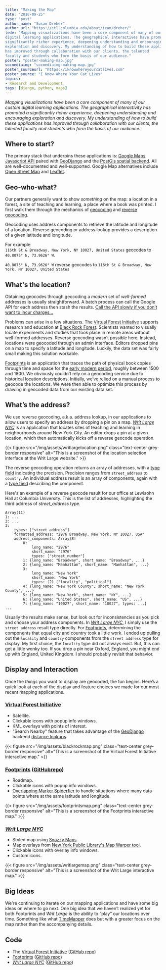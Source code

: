 ```yaml
---
title: "Making the Map"
date: "2018-09-25"
type: "post"
author_name: "Susan Dreher"
author_url: "https://ctl.columbia.edu/about/team/dreher/"
lede: "Mapping visualizations have been a core component of many of our custom
digital learning applications. The geographical interactives have promoted a
significantly richer experience, deepening understanding and encouraging
exploration and discovery. My understanding of how to build these applications
has improved through collaboration with our clients, the talented
faculty and students who form the basis of our audience."
poster: "poster-making-map.jpg"
socmediaimg: "socmediaimg-making-map.jpg"
poster_sourceurl: "https://iknowwhereyourcatlives.com"
poster_source: "I Know Where Your Cat Lives"
topics: 
- Research and Development
tags: [django, python, maps]
---
```


_Mapping visualizations have been a core component of many of our custom
digital learning applications. The geographical interactivity has promoted a
significantly richer experience, deepening understanding and encouraging
exploration and discovery. My understanding of how to build these applications
has improved through collaboration with our clients, the talented
faculty and students who form the basis of our audience._

## Where to start?
The primary stack that underpins these applications is:
[Google Maps Javascript API](https://developers.google.com/maps/documentation/javascript/tutorial)
paired with
[GeoDjango](https://docs.djangoproject.com/en/2.1/ref/contrib/gis/tutorial/)
and the 
[PostGis spatial backend](https://docs.djangoproject.com/en/2.1/ref/contrib/gis/install/postgis/).
All are well-documented and well-supported. Google Map alternatives include
[Open Street Map](https://www.openstreetmap.org/#map=5/38.007/-95.844) and
[Leaflet](https://leafletjs.com/).

## Geo-who-what?
Our partners generally want to show *something* on the map: a location in a
forest, a site of teaching and learning, a place where a book was printed. I
first walk them through the mechanics of
[geocoding](https://en.wikipedia.org/wiki/Geocoding) and
[reverse geocoding](https://en.wikipedia.org/wiki/Reverse_geocoding).

Geocoding uses address components to retrieve the latitude and longitude of a
location. Reverse geocoding or address lookup provides a description of a given
latitude and longitude.

For example:  
`116th St & Broadway, New York, NY 10027, United States` geocodes to `40.8075° N, 73.9626° W`.

`40.8075° N, 73.9626° W` reverse geocodes to 
`116th St & Broadway, New York, NY 10027, United States`


## What's the location?
Obtaining geocodes through geocoding a _modern_ set of _well-formed_ addresses
is usually straightforward. A batch process can call the Google API for each
address then stash the results.
[Call the API slowly if you don’t want to incur charges...](https://developers.google.com/maps/documentation/geocoding/usage-and-billing)

Problems can arise in a few situations. The
[Virtual Forest Initiative](https://blackrock.ccnmtl.columbia.edu)
supports research and
education at [Black Rock Forest](https://blackrockforest.org). Scientists
wanted to visually locate experiments and studies that took place in remote
areas without well-formed addresses. Reverse geocoding wasn’t possible here.
Instead, locations were geocoded through an admin interface. Editors dropped
pins on a map to specify a latitude and longitude. Luckily, the data set was
fairly small making this solution workable.

[Footprints](https://footprints.ccnmtl.columbia.edu) is an application that
traces the path of physical book copies through time and space for the
[early modern period](https://en.wikipedia.org/wiki/Early_modern_period),
roughly between 1500 and 1800. We obviously couldn’t rely on a geocoding
service due to historical location descriptions. Initially, we’ve relied on
a manual process to geocode the locations. We were then able to optimize this
process by drawing in geocoded data from our existing data set.

## What’s the address?
We use reverse geocoding, a.k.a. address lookup, in our applications to allow
users to specify an address by dropping a pin on a map.
_[Writ Large NYC](https://writlarge.ccnmtl.columbia.edu)_ is an application that locates
sites of teaching and learning in neighborhoods around New York City. An editor
drops a pin at a given location, which then automatically kicks off a reverse geocode
operation.

{{< figure src="/img/assets/writlargelocation.png"
class="text-center grey-border responsive"
alt="This is a screenshot of the location selection interface at the Writ Large website." >}}

The reverse geocoding operation returns an array of addresses, with a
[type field](https://developers.google.com/maps/documentation/javascript/geocoding#GeocodingAddressTypes)
indicating the precision. Precision ranges from `street_address` to `country`. An
individual address result is an array of components,
again with a [type field](https://developers.google.com/maps/documentation/javascript/geocoding#GeocodingAddressTypes)
describing the component.

Here's an example of a reverse geocode result for our office at Lewisohn Hall
at Columbia University. This is the list of addresses, highlighting the
third address of *street_address* type.

```
Array(11)
1: ...
2: ...
3:
    types: ["street_address"]
    formatted_address: "2976 Broadway, New York, NY 10027, USA"
    address_components: Array[8]
        0:
            long_name: "2976"
            short_name: "2976"
            types: ["street_number"]
        1: {long_name: "Broadway", short_name: "Broadway", ...}
        2: {long_name: "Manhattan", short_name: "Manhattan", ...}
        3:
            long_name: "New York"
            short_name: "New York"
            types: (2) ["locality", "political"]
        4: {long_name: "New York County", short_name: "New York County", ...}
        5: {long_name: "New York", short_name: "NY", ...}
        6: {long_name: "United States", short_name: "US", ...}
        7: {long_name: "10027", short_name: "10027", types: ...}
...
```


Usually the results make sense, but look out
for inconsistencies as you pick and choose your address components. In
_[Writ Large NYC](https://writlarge.ccnmtl.columbia.edu)_, I simply use the
`street address` result type directly. For [Footprints](https://footprints.ccnmtl.columbia.edu),
determining the components that equal city and country took a little
work. I ended up pulling out the `locality` and `country` components
from the `street address` type for display. My first choice, the
`locality` type did not always exist. But, this can get a little wonky
too. If you drop a pin near Oxford, England, you might end up with England,
United Kingdom. I should probably revisit that behavior.

## Display and Interaction
Once the *things* you want to display are geocoded, the fun begins. Here’s a
quick look at each of the display and feature choices we made for our most
recent mapping applications.

### [Virtual Forest Initiative](https://blackrock.ccnmtl.columbia.edu)
* Satellite.
* Clickable icons with popup info windows.
* KML overlays with points of interest.
* "Search Nearby" feature that takes advantage of the
[GeoDjango](https://docs.djangoproject.com/en/2.1/ref/contrib/gis/tutorial/)
backend
[distance lookups](https://docs.djangoproject.com/en/2.1/ref/contrib/gis/db-api/#distance-lookups).


{{< figure
src="/img/assets/blackrockmap.png"
class="text-center grey-border responsive"
alt="This is a screenshot of the Virtual Forest Initiative interactive map." >}}

### [Footprints](https://footprints.ccnmtl.columbia.edu) ([GitHubrepo](https://github.com/ccnmtl/footprints/))
* Roadmap.
* Clickable icons with popup info windows.
* [Overlapping Marker Spiderfier](https://github.com/jawj/OverlappingMarkerSpiderfier) to handle
situations where many data points where at the same latitude and longitude. 

{{< figure src="/img/assets/footprintsmap.png"
class="text-center grey-border responsive"
alt="This is a screenshot of the Footprints interactive map." >}}

### _[Writ Large NYC](https://writlarge.ccnmtl.columbia.edu)_ 
* Styled map using [Snazzy Maps](https://snazzymaps.com/style/151/ultra-light-with-labels).
* Map overlays from [New York Public Library's Map Warper tool](http://maps.nypl.org/warper/).
* Clickable icons with overlay info windows.
* Custom icons.

{{< figure
src="/img/assets/writlargemap.png"
class="text-center grey-border responsive"
alt="This is a screenshot of the Writ Large interactive map." >}}

## Big Ideas
We're continuing to iterate on our mapping applications and have some big ideas
on where to go next. One big idea that we haven’t realized yet for both
Footprints and _Writ Large_ is the ability to “play” our locations
over time. Something like what [TimeMapper](http://timemapper.okfnlabs.org/)
does but with a greater focus on the map rather than the accompanying details.

## Code
* The [Virtual Forest Initiative](https://blackrock.ccnmtl.columbia.edu) ([GitHub repo](https://github.com/ccnmtl/blackrock/))
* [Footprints](https://footprints.ccnmtl.columbia.edu) ([GitHub repo](https://github.com/ccnmtl/footprints/))
* _[Writ Large NYC](https://writlarge.ccnmtl.columbia.edu)_ ([GitHub repo](https://github.com/ccnmtl/writlarge/))

